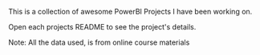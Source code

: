 This is a collection of awesome PowerBI Projects I have been working on.

Open each projects README to see the project's details.

Note: All the data used, is from online course materials
